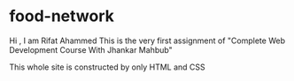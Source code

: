 # food-network

Hi , I am Rifat Ahammed
This is the very first assignment of "Complete Web Development Course With Jhankar Mahbub"

This whole site is constructed by only HTML and CSS
